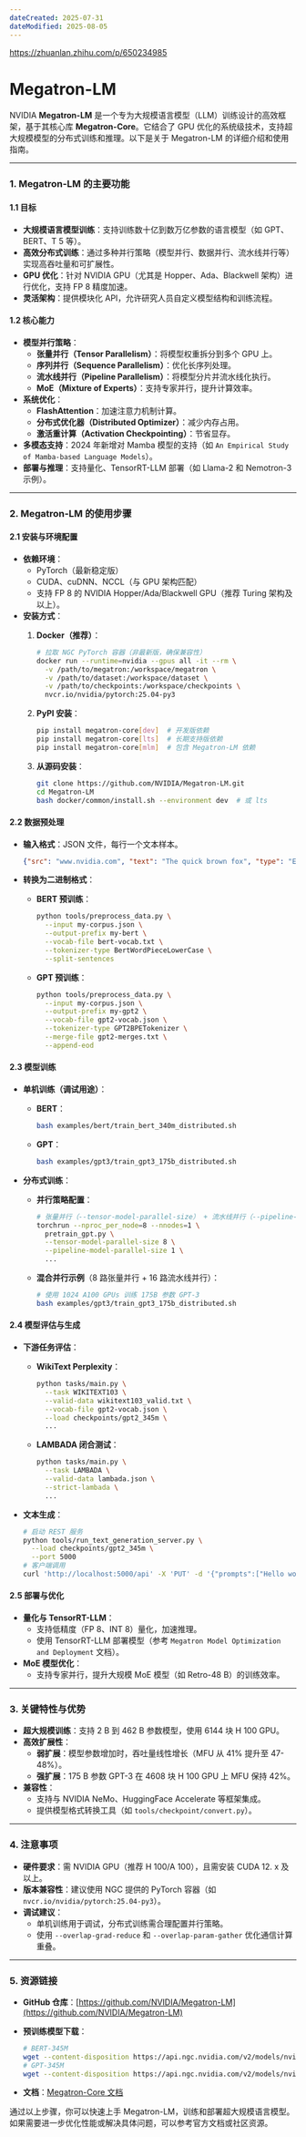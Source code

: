 ```yaml
---
dateCreated: 2025-07-31
dateModified: 2025-08-05
---
```


https://zhuanlan.zhihu.com/p/650234985

# Megatron-LM

NVIDIA **Megatron-LM** 是一个专为大规模语言模型（LLM）训练设计的高效框架，基于其核心库 **Megatron-Core**。它结合了 GPU 优化的系统级技术，支持超大规模模型的分布式训练和推理。以下是关于 Megatron-LM 的详细介绍和使用指南。

---

### **1. Megatron-LM 的主要功能**
#### **1.1 目标**
- **大规模语言模型训练**：支持训练数十亿到数万亿参数的语言模型（如 GPT、BERT、T 5 等）。
- **高效分布式训练**：通过多种并行策略（模型并行、数据并行、流水线并行等）实现高吞吐量和可扩展性。
- **GPU 优化**：针对 NVIDIA GPU（尤其是 Hopper、Ada、Blackwell 架构）进行优化，支持 FP 8 精度加速。
- **灵活架构**：提供模块化 API，允许研究人员自定义模型结构和训练流程。

#### **1.2 核心能力**
- **模型并行策略**：
  - **张量并行（Tensor Parallelism）**：将模型权重拆分到多个 GPU 上。
  - **序列并行（Sequence Parallelism）**：优化长序列处理。
  - **流水线并行（Pipeline Parallelism）**：将模型分片并流水线化执行。
  - **MoE（Mixture of Experts）**：支持专家并行，提升计算效率。
- **系统优化**：
  - **FlashAttention**：加速注意力机制计算。
  - **分布式优化器（Distributed Optimizer）**：减少内存占用。
  - **激活重计算（Activation Checkpointing）**：节省显存。
- **多模态支持**：2024 年新增对 Mamba 模型的支持（如 `An Empirical Study of Mamba-based Language Models`）。
- **部署与推理**：支持量化、TensorRT-LLM 部署（如 Llama-2 和 Nemotron-3 示例）。

---

### **2. Megatron-LM 的使用步骤**
#### **2.1 安装与环境配置**
- **依赖环境**：
  - PyTorch（最新稳定版）
  - CUDA、cuDNN、NCCL（与 GPU 架构匹配）
  - 支持 FP 8 的 NVIDIA Hopper/Ada/Blackwell GPU（推荐 Turing 架构及以上）。
- **安装方式**：
  1. **Docker（推荐）**：

     ```bash
     # 拉取 NGC PyTorch 容器（非最新版，确保兼容性）
     docker run --runtime=nvidia --gpus all -it --rm \
       -v /path/to/megatron:/workspace/megatron \
       -v /path/to/dataset:/workspace/dataset \
       -v /path/to/checkpoints:/workspace/checkpoints \
       nvcr.io/nvidia/pytorch:25.04-py3
     ```

  2. **PyPI 安装**：

     ```bash
     pip install megatron-core[dev]  # 开发版依赖
     pip install megatron-core[lts]  # 长期支持版依赖
     pip install megatron-core[mlm]  # 包含 Megatron-LM 依赖
     ```

  3. **从源码安装**：

     ```bash
     git clone https://github.com/NVIDIA/Megatron-LM.git
     cd Megatron-LM
     bash docker/common/install.sh --environment dev  # 或 lts
     ```

#### **2.2 数据预处理**
- **输入格式**：JSON 文件，每行一个文本样本。

  ```json
  {"src": "www.nvidia.com", "text": "The quick brown fox", "type": "Eng", "id": "0", "title": "First Part"}
  ```

- **转换为二进制格式**：
  - **BERT 预训练**：

    ```bash
    python tools/preprocess_data.py \
      --input my-corpus.json \
      --output-prefix my-bert \
      --vocab-file bert-vocab.txt \
      --tokenizer-type BertWordPieceLowerCase \
      --split-sentences
    ```

  - **GPT 预训练**：

    ```bash
    python tools/preprocess_data.py \
      --input my-corpus.json \
      --output-prefix my-gpt2 \
      --vocab-file gpt2-vocab.json \
      --tokenizer-type GPT2BPETokenizer \
      --merge-file gpt2-merges.txt \
      --append-eod
    ```

#### **2.3 模型训练**
- **单机训练（调试用途）**：
  - **BERT**：

    ```bash
    bash examples/bert/train_bert_340m_distributed.sh
    ```

  - **GPT**：

    ```bash
    bash examples/gpt3/train_gpt3_175b_distributed.sh
    ```

- **分布式训练**：
  - **并行策略配置**：

    ```bash
    # 张量并行（--tensor-model-parallel-size） + 流水线并行（--pipeline-model-parallel-size）
    torchrun --nproc_per_node=8 --nnodes=1 \
      pretrain_gpt.py \
      --tensor-model-parallel-size 8 \
      --pipeline-model-parallel-size 1 \
      ...
    ```

  - **混合并行示例**（8 路张量并行 + 16 路流水线并行）：

    ```bash
    # 使用 1024 A100 GPUs 训练 175B 参数 GPT-3
    bash examples/gpt3/train_gpt3_175b_distributed.sh
    ```

#### **2.4 模型评估与生成**
- **下游任务评估**：
  - **WikiText Perplexity**：

    ```bash
    python tasks/main.py \
      --task WIKITEXT103 \
      --valid-data wikitext103_valid.txt \
      --vocab-file gpt2-vocab.json \
      --load checkpoints/gpt2_345m \
      ...
    ```

  - **LAMBADA 闭合测试**：

    ```bash
    python tasks/main.py \
      --task LAMBADA \
      --valid-data lambada.json \
      --strict-lambada \
      ...
    ```

- **文本生成**：

  ```bash
  # 启动 REST 服务
  python tools/run_text_generation_server.py \
    --load checkpoints/gpt2_345m \
    --port 5000
  # 客户端调用
  curl 'http://localhost:5000/api' -X 'PUT' -d '{"prompts":["Hello world"], "tokens_to_generate":1}'
  ```

#### **2.5 部署与优化**
- **量化与 TensorRT-LLM**：
  - 支持低精度（FP 8、INT 8）量化，加速推理。
  - 使用 TensorRT-LLM 部署模型（参考 `Megatron Model Optimization and Deployment` 文档）。
- **MoE 模型优化**：
  - 支持专家并行，提升大规模 MoE 模型（如 Retro-48 B）的训练效率。

---

### **3. 关键特性与优势**
- **超大规模训练**：支持 2 B 到 462 B 参数模型，使用 6144 块 H 100 GPU。
- **高效扩展性**：
  - **弱扩展**：模型参数增加时，吞吐量线性增长（MFU 从 41% 提升至 47-48%）。
  - **强扩展**：175 B 参数 GPT-3 在 4608 块 H 100 GPU 上 MFU 保持 42%。
- **兼容性**：
  - 支持与 NVIDIA NeMo、HuggingFace Accelerate 等框架集成。
  - 提供模型格式转换工具（如 `tools/checkpoint/convert.py`）。

---

### **4. 注意事项**
- **硬件要求**：需 NVIDIA GPU（推荐 H 100/A 100），且需安装 CUDA 12. x 及以上。
- **版本兼容性**：建议使用 NGC 提供的 PyTorch 容器（如 `nvcr.io/nvidia/pytorch:25.04-py3`）。
- **调试建议**：
  - 单机训练用于调试，分布式训练需合理配置并行策略。
  - 使用 `--overlap-grad-reduce` 和 `--overlap-param-gather` 优化通信计算重叠。

---

### **5. 资源链接**
- **GitHub 仓库**：[https://github.com/NVIDIA/Megatron-LM](https://github.com/NVIDIA/Megatron-LM)
- **预训练模型下载**：

  ```bash
  # BERT-345M
  wget --content-disposition https://api.ngc.nvidia.com/v2/models/nvidia/megatron_bert_345m/versions/v0.1_uncased/zip -O megatron_bert_345m_v0.1_uncased.zip
  # GPT-345M
  wget --content-disposition https://api.ngc.nvidia.com/v2/models/nvidia/megatron_lm_345m/versions/v0.0/zip -O megatron_lm_345m_v0.0.zip
  ```

- **文档**：[Megatron-Core 文档](https://docs.nvidia.com/deeplearning/megatron-core/index.html)

通过以上步骤，你可以快速上手 Megatron-LM，训练和部署超大规模语言模型。如果需要进一步优化性能或解决具体问题，可以参考官方文档或社区资源。
